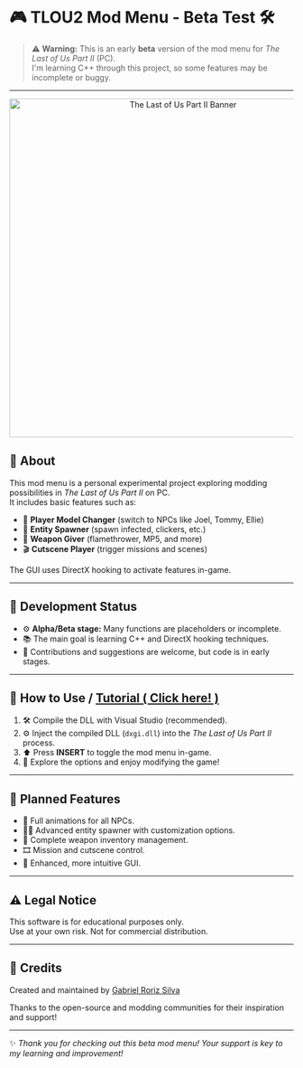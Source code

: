 # 🎮 TLOU2 Mod Menu - Beta Test 🛠️

> ⚠️ **Warning:** This is an early **beta** version of the mod menu for *The Last of Us Part II* (PC).  
> I'm learning C++ through this project, so some features may be incomplete or buggy.

---
<p align="center">
  <img src="https://i.pinimg.com/736x/44/ae/75/44ae756a29b12c6c8f771c280b328933.jpg" alt="The Last of Us Part II Banner" width="600"/>
</p>

## 📖 About

This mod menu is a personal experimental project exploring modding possibilities in *The Last of Us Part II* on PC.  
It includes basic features such as:

- 👤 **Player Model Changer** (switch to NPCs like Joel, Tommy, Ellie)  
- 🧟 **Entity Spawner** (spawn infected, clickers, etc.)  
- 🔫 **Weapon Giver** (flamethrower, MP5, and more)  
- 🎬 **Cutscene Player** (trigger missions and scenes)

The GUI uses DirectX hooking to activate features in-game.

---

## 🚧 Development Status

- ⚙️ **Alpha/Beta stage:** Many functions are placeholders or incomplete.  
- 📚 The main goal is learning C++ and DirectX hooking techniques.  
- 🙌 Contributions and suggestions are welcome, but code is in early stages.

---

## 🚀 How to Use / [Tutorial ( Click here! )](https://github.com/groriz11/TLOU2-BetaTest-ModMenu/blob/main/HowToInject.md)

1. 🛠️ Compile the DLL with Visual Studio (recommended).  
2. ⚙️ Inject the compiled DLL (`dxgi.dll`) into the *The Last of Us Part II* process.  
3. ⬆️ Press **INSERT** to toggle the mod menu in-game.  
4. 🎉 Explore the options and enjoy modifying the game!

---

## 🎯 Planned Features

- 🕺 Full animations for all NPCs.  
- 🧟‍♂️ Advanced entity spawner with customization options.  
- 🔫 Complete weapon inventory management.  
- 🎞️ Mission and cutscene control.  
- 🎨 Enhanced, more intuitive GUI.

---

## ⚠️ Legal Notice

This software is for educational purposes only.  
Use at your own risk. Not for commercial distribution.

---

## 🙏 Credits

Created and maintained by [Gabriel Roriz Silva](https://github.com/groriz11)  

Thanks to the open-source and modding communities for their inspiration and support!

---

✨ *Thank you for checking out this beta mod menu! Your support is key to my learning and improvement!*
